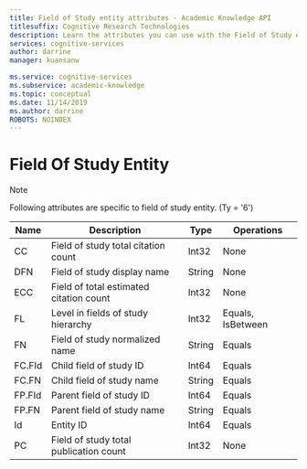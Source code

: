 ```yaml
---
title: Field of Study entity attributes - Academic Knowledge API
titlesuffix: Cognitive Research Technologies
description: Learn the attributes you can use with the Field of Study entity in the Academic Knowledge API.
services: cognitive-services
author: darrine
manager: kuansanw

ms.service: cognitive-services
ms.subservice: academic-knowledge
ms.topic: conceptual
ms.date: 11/14/2019
ms.author: darrine
ROBOTS: NOINDEX
---
```


# Field Of Study Entity

> [!NOTE]
> Following attributes are specific to field of study entity. (Ty = '6')

Name | Description | Type | Operations
--- | --- | --- | ---
CC		|Field of study total citation count	|Int32		|None  
DFN 	|Field of study display name			|String		|None
ECC		|Field of total estimated citation count|Int32		|None
FL		|Level in fields of study hierarchy 	|Int32		|Equals, IsBetween
FN		|Field of study normalized name			|String		|Equals
FC.FId 	|Child field of study ID 				|Int64 		|Equals
FC.FN	|Child field of study name 		    	|String		|Equals
FP.FId 	|Parent field of study ID 				|Int64 		|Equals
FP.FN	|Parent field of study name 			|String		|Equals
Id		|Entity ID								|Int64		|Equals
PC    | Field of study total publication count | Int32 | None
